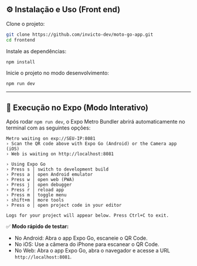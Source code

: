 ## ⚙️ Instalação e Uso (Front end)

Clone o projeto:

```bash
git clone https://github.com/invicto-dev/moto-go-app.git
cd frontend
```

Instale as dependências:

```bash
npm install
```

Inicie o projeto no modo desenvolvimento:

```bash
npm run dev
```

---

## 📲 Execução no Expo (Modo Interativo)

Após rodar `npm run dev`, o Expo Metro Bundler abrirá automaticamente no terminal com as seguintes opções:

```
Metro waiting on exp://SEU-IP:8081
› Scan the QR code above with Expo Go (Android) or the Camera app (iOS)
› Web is waiting on http://localhost:8081

› Using Expo Go
› Press s │ switch to development build
› Press a │ open Android emulator
› Press w │ open web (PWA)
› Press j │ open debugger
› Press r │ reload app
› Press m │ toggle menu
› shift+m │ more tools
› Press o │ open project code in your editor

Logs for your project will appear below. Press Ctrl+C to exit.
```

✅ **Modo rápido de testar:**

- No Android: Abra o app Expo Go, escaneie o QR Code.
- No iOS: Use a câmera do iPhone para escanear o QR Code.
- No Web: Abra o app Expo Go, abra o navegador e acesse a URL `http://localhost:8081`.
